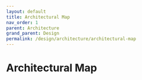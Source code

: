 ```yaml
---
layout: default
title: Architectural Map
nav_order: 1
parent: Architecture
grand_parent: Design
permalink: /design/architecture/architectural-map
---
```

# Architectural Map